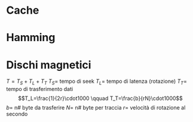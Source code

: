 # Cache
# Hamming
# Dischi magnetici
$T=T_S+T_L+T_T$
$T_S=$ tempo di seek
$T_L=$ tempo di latenza (rotazione) 
$T_T=$ tempo di trasferimento dati
$$T_L=\frac{1}{2r}\cdot1000
\qquad T_T=\frac{b}{rN}\cdot1000$$
$b=$ n# byte da trasferire
$N=$ n# byte per traccia
$r=$ velocità di rotazione al secondo